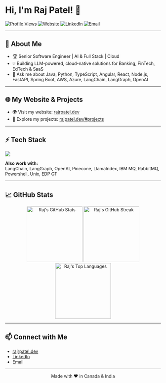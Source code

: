 # Hi, I'm Raj Patel! 👋

[![Profile Views](https://komarev.com/ghpvc/?username=rajrpatel62499&label=Profile%20views&color=blue&style=for-the-badge)](https://github.com/rajrpatel62499)
[![Website](https://img.shields.io/badge/-Website-1e90ff?style=for-the-badge&logo=google-chrome&logoColor=white)](https://rajpatel.dev)
[![LinkedIn](https://img.shields.io/badge/-LinkedIn-0A66C2?style=for-the-badge&logo=linkedin&logoColor=white)](https://linkedin.com/in/rajrpatel62499)
[![Email](https://img.shields.io/badge/-Email-D14836?style=for-the-badge&logo=gmail&logoColor=white)](mailto:rajrpatel62499@gmail.com)

---

## 👋 About Me

- 🏆 Senior Software Engineer | AI & Full Stack | Cloud
- 💡 Building LLM-powered, cloud-native solutions for Banking, FinTech, EdTech & SaaS
- 💬 Ask me about Java, Python, TypeScript, Angular, React, Node.js, FastAPI, Spring Boot, AWS, Azure, LangChain, LangGraph, OpenAI

---

## 🌐 My Website & Projects

- 🌍 Visit my website: [rajrpatel.dev](https://rajrpatel.dev)
- 🚀 Explore my projects: [rajpatel.dev/#projects](https://rajrpatel.dev/#projects)

---

## ⚡ Tech Stack

<p align="left">
  <img src="https://skillicons.dev/icons?i=java,python,typescript,javascript,c,cpp,html,css,angular,react,nextjs,redux,nodejs,express,flask,django,fastapi,spring,mysql,mongodb,postgres,sqlite,azure,aws,docker,git,github,gradle,jenkins,maven,redis,kafka,graphql,bash,linux" />
</p>

**Also work with:**  
LangChain, LangGraph, OpenAI, Pinecone, LlamaIndex, IBM MQ, RabbitMQ, Powershell, Unix, EDP GT

---

## 📈 GitHub Stats

<div align="center">
  <img height="180" src="https://github-readme-stats.vercel.app/api?username=rajrpatel62499&show_icons=true&theme=radical" alt="Raj's GitHub Stats"/>
  <img height="180" src="https://github-readme-streak-stats.herokuapp.com/?user=rajrpatel62499&theme=radical" alt="Raj's GitHub Streak"/>
  <img height="180" src="https://github-readme-stats.vercel.app/api/top-langs/?username=rajrpatel62499&layout=compact&theme=radical" alt="Raj's Top Languages"/>
</div>

---

## 📫 Connect with Me

- [rajrpatel.dev](https://rajrpatel.dev)
- [LinkedIn](https://linkedin.com/in/rajrpatel62499)
- [Email](mailto:rajrpatel62499@gmail.com)

---

<p align="center">Made with ❤️ in Canada & India</p>
